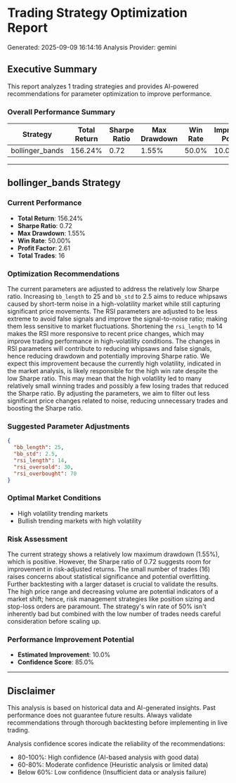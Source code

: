 
# Trading Strategy Optimization Report
Generated: 2025-09-09 16:14:16
Analysis Provider: gemini 

## Executive Summary

This report analyzes 1 trading strategies and provides AI-powered 
recommendations for parameter optimization to improve performance.

### Overall Performance Summary

| Strategy | Total Return | Sharpe Ratio | Max Drawdown | Win Rate | Improvement Potential |
|----------|-------------|--------------|--------------|----------|---------------------|
| bollinger_bands | 156.24% | 0.72 | 1.55% | 50.0% | 10.0% |

---

## bollinger_bands Strategy

### Current Performance
- **Total Return**: 156.24%
- **Sharpe Ratio**: 0.72
- **Max Drawdown**: 1.55%
- **Win Rate**: 50.00%
- **Profit Factor**: 2.61
- **Total Trades**: 16

### Optimization Recommendations

The current parameters are adjusted to address the relatively low Sharpe ratio.  Increasing `bb_length` to 25 and `bb_std` to 2.5 aims to reduce whipsaws caused by short-term noise in a high-volatility market while still capturing significant price movements.  The RSI parameters are adjusted to be less extreme to avoid false signals and improve the signal-to-noise ratio; making them less sensitive to market fluctuations.  Shortening the `rsi_length` to 14 makes the RSI more responsive to recent price changes, which may improve trading performance in high-volatility conditions.  The changes in RSI parameters will contribute to reducing whipsaws and false signals, hence reducing drawdown and potentially improving Sharpe ratio. We expect this improvement because the currently high volatility, indicated in the market analysis, is likely responsible for the high win rate despite the low Sharpe ratio. This may mean that the high volatility led to many relatively small winning trades and possibly a few losing trades that reduced the Sharpe ratio. By adjusting the parameters, we aim to filter out less significant price changes related to noise, reducing unnecessary trades and boosting the Sharpe ratio.

### Suggested Parameter Adjustments

```json
{
  "bb_length": 25,
  "bb_std": 2.5,
  "rsi_length": 14,
  "rsi_oversold": 30,
  "rsi_overbought": 70
}
```

### Optimal Market Conditions
- High volatility trending markets
- Bullish trending markets with high volatility

### Risk Assessment
The current strategy shows a relatively low maximum drawdown (1.55%), which is positive. However, the Sharpe ratio of 0.72 suggests room for improvement in risk-adjusted returns.  The small number of trades (16) raises concerns about statistical significance and potential overfitting.  Further backtesting with a larger dataset is crucial to validate the results.  The high price range and decreasing volume are potential indicators of a market shift; hence, risk management strategies like position sizing and stop-loss orders are paramount.  The strategy's win rate of 50% isn't inherently bad but combined with the low number of trades needs careful consideration before scaling up.

### Performance Improvement Potential
- **Estimated Improvement**: 10.0%
- **Confidence Score**: 85.0%

---

## Disclaimer

This analysis is based on historical data and AI-generated insights. 
Past performance does not guarantee future results. Always validate recommendations through 
thorough backtesting before implementing in live trading.

Analysis confidence scores indicate the reliability of the recommendations:
- 80-100%: High confidence (AI-based analysis with good data)
- 60-80%: Moderate confidence (Heuristic analysis or limited data)  
- Below 60%: Low confidence (Insufficient data or analysis failure)
